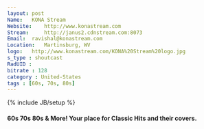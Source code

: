 ```yaml
---
layout: post
Name: 	KONA Stream
Website: 	http://www.konastream.com
Stream: 	http://janus2.cdnstream.com:8073
Email: 	ravishal@konastream.com
Location: 	Martinsburg, WV
logo: 	http://www.konastream.com/KONA%20Stream%20logo.jpg
s_type : shoutcast
RadUID : 
bitrate : 128
category : United-States
tags : [60s, 70s, 80s]
---
```

{% include JB/setup %}

#### 60s 70s 80s & More! Your place for Classic Hits and their covers.